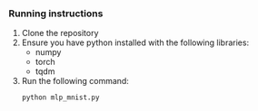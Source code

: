### Running instructions

1. Clone the repository
2. Ensure you have python installed with the following libraries:
   - numpy
   - torch
   - tqdm
3. Run the following command:
   ```bash
   python mlp_mnist.py
   ```
